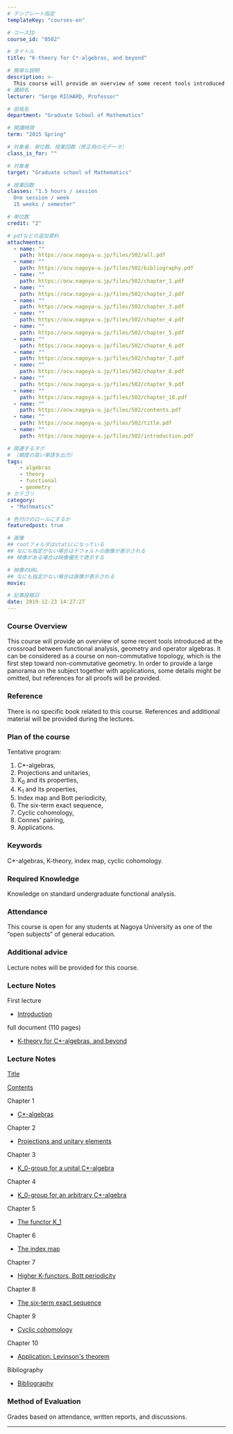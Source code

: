 ```yaml
---
# テンプレート指定
templateKey: "courses-en"

# コースID
course_id: "0502"

# タイトル
title: "K-theory for C*-algebras, and beyond"

# 簡単な説明
description: >-
  This course will provide an overview of some recent tools introduced at the crossroad between functional analysis, geometry and operator algebras. It can be considered as a course on non-commutativ ....
# 講師名
lecturer: "Serge RICHARD, Professor"

# 部局名
department: "Graduate School of Mathematics"

# 開講時限
term: "2015	Spring"

# 対象者、単位数、授業回数（修正用の元データ）
class_is_for: ""

# 対象者
target: "Graduate school of Mathematics"

# 授業回数
classes: "1.5 hours / session
  One session / week
  15 weeks / semester"

# 単位数
credit: "2"

# pdfなどの追加資料
attachments:
  - name: "" 
    path: https://ocw.nagoya-u.jp/files/502/all.pdf
  - name: "" 
    path: https://ocw.nagoya-u.jp/files/502/bibliography.pdf
  - name: "" 
    path: https://ocw.nagoya-u.jp/files/502/chapter_1.pdf
  - name: "" 
    path: https://ocw.nagoya-u.jp/files/502/chapter_2.pdf
  - name: "" 
    path: https://ocw.nagoya-u.jp/files/502/chapter_3.pdf
  - name: "" 
    path: https://ocw.nagoya-u.jp/files/502/chapter_4.pdf
  - name: "" 
    path: https://ocw.nagoya-u.jp/files/502/chapter_5.pdf
  - name: "" 
    path: https://ocw.nagoya-u.jp/files/502/chapter_6.pdf
  - name: "" 
    path: https://ocw.nagoya-u.jp/files/502/chapter_7.pdf
  - name: "" 
    path: https://ocw.nagoya-u.jp/files/502/chapter_8.pdf
  - name: "" 
    path: https://ocw.nagoya-u.jp/files/502/chapter_9.pdf
  - name: "" 
    path: https://ocw.nagoya-u.jp/files/502/chapter_10.pdf
  - name: "" 
    path: https://ocw.nagoya-u.jp/files/502/contents.pdf
  - name: "" 
    path: https://ocw.nagoya-u.jp/files/502/title.pdf
  - name: "" 
    path: https://ocw.nagoya-u.jp/files/502/introduction.pdf

# 関連するタグ
# （頻度の高い単語を出力）
tags:
    - algebras
    - theory
    - functional
    - geometry
# カテゴリ
category:
 - "Mathmatics"

# 色付けのロールにするか
featuredpost: true

# 画像
## rootフォルダはstaticになっている
## なにも指定がない場合はデフォルトの画像が表示される
## 映像がある場合は映像優先で表示する

# 映像のURL
## なにも指定がない場合は画像が表示される
movie: 

# 記事投稿日
date: 2019-12-23 14:27:27
---
```


### Course Overview

This course will provide an overview of some recent tools introduced at the crossroad between functional analysis, geometry and operator algebras. It can be considered as a course on non-commutative topology, which is the first step toward non-commutative geometry. In order to provide a large panorama on the subject together with applications, some details might be omitted, but references for all proofs will be provided.

### Reference

There is no specific book related to this course. References and additional material will be provided during the lectures.

### Plan of the course

Tentative program:

1. C\*-algebras,
2. Projections and unitaries,
3. K<sub>0</sub> and its properties,
4. K<sub>1</sub> and its properties,
5. Index map and Bott periodicity,
6. The six-term exact sequence,
7. Cyclic cohomology,
8. Connes' pairing,
9. Applications.

### Keywords

C\*-algebras, K-theory, index map, cyclic cohomology.

### Required Knowledge

Knowledge on standard undergraduate functional analysis.

### Attendance

This course is open for any students at Nagoya University as one of the &ldquo;open subjects&rdquo; of general education.

### Additional advice

Lecture notes will be provided for this course.

### Lecture Notes

First lecture

- [Introduction](https://ocw.nagoya-u.jp/files/502/introduction.pdf)

full document (110 pages)

- [K-theory for C\*-algebras, and beyond](https://ocw.nagoya-u.jp/files/502/all.pdf)

### Lecture Notes

[Title](https://ocw.nagoya-u.jp/files/502/title.pdf)

[Contents](https://ocw.nagoya-u.jp/files/502/contents.pdf)

Chapter 1

- [C\*-algebras](https://ocw.nagoya-u.jp/files/502/chapter_1.pdf)

Chapter 2

- [Projections and unitary elements](https://ocw.nagoya-u.jp/files/502/chapter_2.pdf)

Chapter 3

- [K_0-group for a unital C\*-algebra](https://ocw.nagoya-u.jp/files/502/chapter_3.pdf)

Chapter 4

- [K_0-group for an arbitrary C\*-algebra](https://ocw.nagoya-u.jp/files/502/chapter_4.pdf)

Chapter 5

- [The functor K_1](https://ocw.nagoya-u.jp/files/502/chapter_5.pdf)

Chapter 6

- [The index map](https://ocw.nagoya-u.jp/files/502/chapter_6.pdf)

Chapter 7

- [Higher K-functors, Bott periodicity](https://ocw.nagoya-u.jp/files/502/chapter_7.pdf)

Chapter 8

- [The six-term exact sequence](https://ocw.nagoya-u.jp/files/502/chapter_8.pdf)

Chapter 9

- [Cyclic cohomology](https://ocw.nagoya-u.jp/files/502/chapter_9.pdf)

Chapter 10

- [Application: Levinson's theorem](https://ocw.nagoya-u.jp/files/502/chapter_10.pdf)

Bibliography

- [Bibliography](https://ocw.nagoya-u.jp/files/502/bibliography.pdf)

### Method of Evaluation

Grades based on attendance, written reports, and discussions.

---
